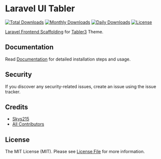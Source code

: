 # Laravel UI Tabler

[![Total Downloads](https://poser.pugx.org/skys215/laravel-ui-tabler/downloads)](https://packagist.org/packages/skys215/laravel-ui-tabler)
[![Monthly Downloads](https://poser.pugx.org/skys215/laravel-ui-tabler/d/monthly)](https://packagist.org/packages/skys215/laravel-ui-tabler)
[![Daily Downloads](https://poser.pugx.org/skys215/laravel-ui-tabler/d/daily)](https://packagist.org/packages/skys215/laravel-ui-tabler)
[![License](https://poser.pugx.org/skys215/laravel-ui-tabler/license)](https://packagist.org/packages/skys215/laravel-ui-tabler)

[Laravel Frontend Scaffolding](https://laravel.com/docs/9.x/frontend) for [Tabler3](https://www.tabler.io/) Theme.

## Documentation

Read [Documentation](https://infyom.com/open-source/laravel-ui-adminlte/docs) for detailed installation steps and usage.

## Security

If you discover any security-related issues, create an issue using the issue tracker.

## Credits

- [Skys215](https://github.com/skys215)
- [All Contributors](../../contributors)

## License

The MIT License (MIT). Please see [License File](LICENSE.md) for more information.
